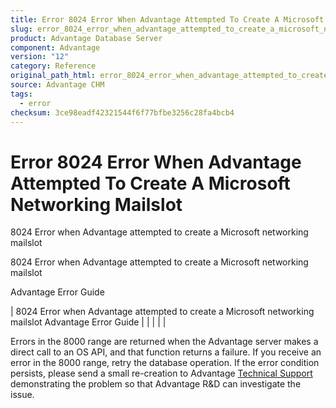 ```yaml
---
title: Error 8024 Error When Advantage Attempted To Create A Microsoft Networking Mailslot
slug: error_8024_error_when_advantage_attempted_to_create_a_microsoft_networking_mailslot
product: Advantage Database Server
component: Advantage
version: "12"
category: Reference
original_path_html: error_8024_error_when_advantage_attempted_to_create_a_microsoft_networking_mailslot.htm
source: Advantage CHM
tags:
  - error
checksum: 3ce98eadf42321544f6f77bfbe3256c28fa4bcb4
---
```


# Error 8024 Error When Advantage Attempted To Create A Microsoft Networking Mailslot

8024 Error when Advantage attempted to create a Microsoft networking mailslot

8024 Error when Advantage attempted to create a Microsoft networking mailslot

Advantage Error Guide

| 8024 Error when Advantage attempted to create a Microsoft networking mailslot  Advantage Error Guide |  |  |  |  |

Errors in the 8000 range are returned when the Advantage server makes a direct call to an OS API, and that function returns a failure. If you receive an error in the 8000 range, retry the database operation. If the error condition persists, please send a small re-creation to Advantage [Technical Support](master_technical_support_u_s__and_canada.md) demonstrating the problem so that Advantage R&D can investigate the issue.
